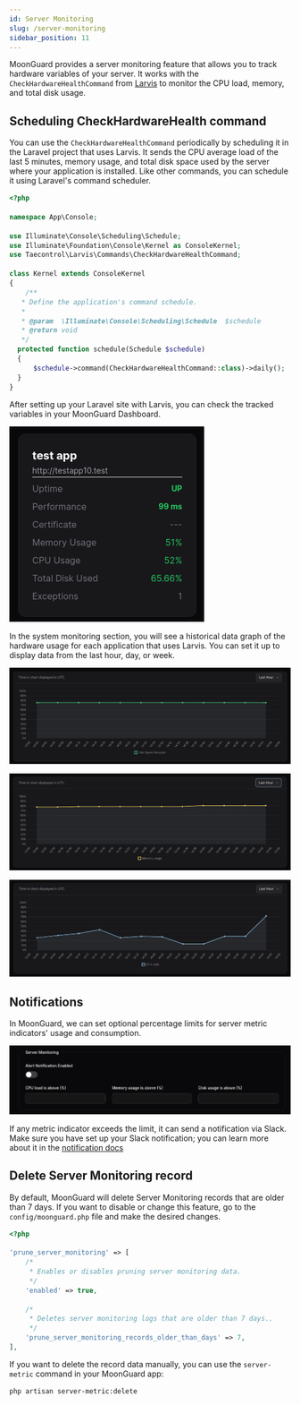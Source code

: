 ```yaml
---
id: Server Monitoring
slug: /server-monitoring
sidebar_position: 11
---
```


MoonGuard provides a server monitoring feature that allows you to track
hardware variables of your server. It works with the `CheckHardwareHealthCommand`
from [Larvis](https://github.com/taecontrol/larvis/tree/1.alpha?tab=readme-ov-file#commands)
to monitor the CPU load, memory, and total disk usage.

## Scheduling CheckHardwareHealth command

You can use the `CheckHardwareHealthCommand` periodically by scheduling it in the
Laravel project that uses Larvis. It sends the CPU average load of the last 5
minutes, memory usage, and total disk space used by the server where your
application is installed. Like other commands, you can schedule it using
Laravel's command scheduler.

```php
<?php

namespace App\Console;

use Illuminate\Console\Scheduling\Schedule;
use Illuminate\Foundation\Console\Kernel as ConsoleKernel;
use Taecontrol\Larvis\Commands\CheckHardwareHealthCommand;

class Kernel extends ConsoleKernel
{
    /**
   * Define the application's command schedule.
   *
   * @param  \Illuminate\Console\Scheduling\Schedule  $schedule
   * @return void
   */
  protected function schedule(Schedule $schedule)
  {
      $schedule->command(CheckHardwareHealthCommand::class)->daily();
  }
}
```

After setting up your Laravel site with Larvis, you can check the tracked variables in your
MoonGuard Dashboard.

![dashboard-hardware](./server-monitoring/dashboard-hardware.png)

In the system monitoring section, you will see a historical data graph of the
hardware usage for each application that uses Larvis. You can set it up to display
data from the last hour, day, or week.

![server-monitoring1](./server-monitoring/server-monitoring1.png)

![server-monitoring2](./server-monitoring/server-monitoring2.png)

![server-monitoring3](./server-monitoring/server-monitoring3.png)

## Notifications

In MoonGuard, we can set optional percentage limits for server metric
indicators' usage and consumption.


![server-monitoring-limit](./server-monitoring/server-monitoring-limit.png)

If any metric indicator exceeds the limit, it can send a notification via Slack.
Make sure you have set up your Slack notification; you can learn more about it in
the [notification docs](./notifications/notifications-slack.md)

## Delete Server Monitoring record

By default, MoonGuard will delete Server Monitoring records that are older than
7 days. If you want to disable or change this feature, go to the `config/moonguard.php`
file and make the desired changes.

```php
<?php

'prune_server_monitoring' => [
    /*
     * Enables or disables pruning server monitoring data.
     */
    'enabled' => true,

    /*
     * Deletes server monitoring logs that are older than 7 days..
     */
    'prune_server_monitoring_records_older_than_days' => 7,
],
```

If you want to delete the record data manually, you can use the `server-metric` command
in your MoonGuard app:

```bash
php artisan server-metric:delete
```


